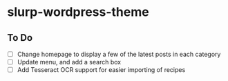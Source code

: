 # slurp-wordpress-theme

## To Do
- [ ] Change homepage to display a few of the latest posts in each category
- [ ] Update menu, and add a search box
- [ ] Add Tesseract OCR support for easier importing of recipes
